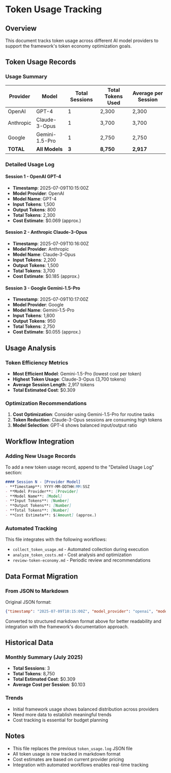 # Token Usage Tracking

## Overview
This document tracks token usage across different AI model providers to support the framework's token economy optimization goals.

## Token Usage Records

### Usage Summary
| Provider | Model | Total Sessions | Total Tokens Used | Average per Session |
|----------|-------|----------------|------------------|-------------------|
| OpenAI | GPT-4 | 1 | 2,300 | 2,300 |
| Anthropic | Claude-3-Opus | 1 | 3,700 | 3,700 |
| Google | Gemini-1.5-Pro | 1 | 2,750 | 2,750 |
| **TOTAL** | **All Models** | **3** | **8,750** | **2,917** |

### Detailed Usage Log

#### Session 1 - OpenAI GPT-4
- **Timestamp**: 2025-07-09T10:15:00Z
- **Model Provider**: OpenAI
- **Model Name**: GPT-4
- **Input Tokens**: 1,500
- **Output Tokens**: 800
- **Total Tokens**: 2,300
- **Cost Estimate**: $0.069 (approx.)

#### Session 2 - Anthropic Claude-3-Opus
- **Timestamp**: 2025-07-09T10:16:00Z
- **Model Provider**: Anthropic
- **Model Name**: Claude-3-Opus
- **Input Tokens**: 2,200
- **Output Tokens**: 1,500
- **Total Tokens**: 3,700
- **Cost Estimate**: $0.185 (approx.)

#### Session 3 - Google Gemini-1.5-Pro
- **Timestamp**: 2025-07-09T10:17:00Z
- **Model Provider**: Google
- **Model Name**: Gemini-1.5-Pro
- **Input Tokens**: 1,800
- **Output Tokens**: 950
- **Total Tokens**: 2,750
- **Cost Estimate**: $0.055 (approx.)

## Usage Analysis

### Token Efficiency Metrics
- **Most Efficient Model**: Gemini-1.5-Pro (lowest cost per token)
- **Highest Token Usage**: Claude-3-Opus (3,700 tokens)
- **Average Session Length**: 2,917 tokens
- **Total Estimated Cost**: $0.309

### Optimization Recommendations
1. **Cost Optimization**: Consider using Gemini-1.5-Pro for routine tasks
2. **Token Reduction**: Claude-3-Opus sessions are consuming high tokens
3. **Model Selection**: GPT-4 shows balanced input/output ratio

## Workflow Integration

### Adding New Usage Records
To add a new token usage record, append to the "Detailed Usage Log" section:

```markdown
#### Session N - [Provider Model]
- **Timestamp**: YYYY-MM-DDTHH:MM:SSZ
- **Model Provider**: [Provider]
- **Model Name**: [Model]
- **Input Tokens**: [Number]
- **Output Tokens**: [Number]
- **Total Tokens**: [Number]
- **Cost Estimate**: $[Amount] (approx.)
```

### Automated Tracking
This file integrates with the following workflows:
- `collect_token_usage.md` - Automated collection during execution
- `analyze_token_costs.md` - Cost analysis and optimization
- `review-token-economy.md` - Periodic review and recommendations

## Data Format Migration

### From JSON to Markdown
Original JSON format:
```json
{"timestamp": "2025-07-09T10:15:00Z", "model_provider": "openai", "model_name": "gpt-4", "input_tokens": 1500, "output_tokens": 800, "total_tokens": 2300}
```

Converted to structured markdown format above for better readability and integration with the framework's documentation approach.

## Historical Data

### Monthly Summary (July 2025)
- **Total Sessions**: 3
- **Total Tokens**: 8,750
- **Total Estimated Cost**: $0.309
- **Average Cost per Session**: $0.103

### Trends
- Initial framework usage shows balanced distribution across providers
- Need more data to establish meaningful trends
- Cost tracking is essential for budget planning

## Notes
- This file replaces the previous `token_usage.log` JSON file
- All token usage is now tracked in markdown format
- Cost estimates are based on current provider pricing
- Integration with automated workflows enables real-time tracking